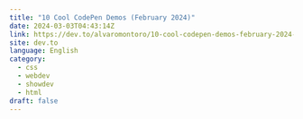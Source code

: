 ```yaml
---
title: "10 Cool CodePen Demos (February 2024)"
date: 2024-03-03T04:43:14Z
link: https://dev.to/alvaromontoro/10-cool-codepen-demos-february-2024-1me5?utm_medium=RSS&utm_source=news.12bit.vn
site: dev.to
language: English
category:
  - css
  - webdev
  - showdev
  - html
draft: false
---
```


